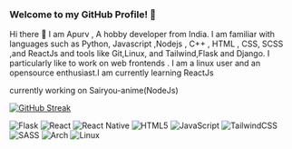 ### Welcome to my GitHub Profile! 🚀
Hi there 👋 I am Apurv , A hobby developer from India. I am familiar with languages such as Python, Javascript ,Nodejs , C++ , HTML , CSS, SCSS ,and ReactJs and tools like Git,Linux, and Tailwind,Flask and Django. I particularly like to work on web frontends . I am a linux user and an opensource enthusiast.I am currently learning ReactJs

currently working on Sairyou-anime(NodeJs)

[![GitHub Streak](https://streak-stats.demolab.com?user=Apurvsikka&theme=whatsapp-dark2&hide_border=true&border_radius=15)](https://git.io/streak-stats)


![Flask](https://img.shields.io/badge/flask-%23000.svg?style=for-the-badge&logo=flask&logoColor=white)
![React](https://img.shields.io/badge/react-%2320232a.svg?style=for-the-badge&logo=react&logoColor=%2361DAFB)
![React Native](https://img.shields.io/badge/react_native-%2320232a.svg?style=for-the-badge&logo=react&logoColor=%2361DAFB)
![HTML5](https://img.shields.io/badge/html5-%23E34F26.svg?style=for-the-badge&logo=html5&logoColor=white)
![JavaScript](https://img.shields.io/badge/javascript-%23323330.svg?style=for-the-badge&logo=javascript&logoColor=%23F7DF1E)
![TailwindCSS](https://img.shields.io/badge/tailwindcss-%2338B2AC.svg?style=for-the-badge&logo=tailwind-css&logoColor=white)
![SASS](https://img.shields.io/badge/SASS-hotpink.svg?style=for-the-badge&logo=SASS&logoColor=white)
![Arch](https://img.shields.io/badge/Arch%20Linux-1793D1?logo=arch-linux&logoColor=fff&style=for-the-badge)
![Linux](https://img.shields.io/badge/Linux-FCC624?style=for-the-badge&logo=linux&logoColor=black)
